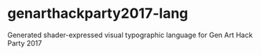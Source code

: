 # genarthackparty2017-lang
Generated shader-expressed visual typographic language for Gen Art Hack Party 2017
